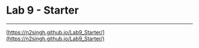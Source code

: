 # Lab 9 - Starter
---
[https://n2singh.github.io/Lab9_Starter/](https://n2singh.github.io/Lab9_Starter/)
